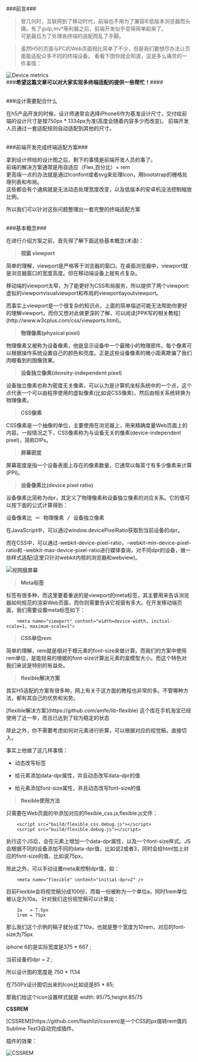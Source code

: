 

###前言###

> 曾几何时，互联网到了移动时代，前端也不用为了兼容IE低版本浏览器而头痛。有了gulp,mv*等利器之后，前端开发似乎变得简单起来了。<br>
可是最后为了处理各终端的适配而乱了手脚。

>虽然H5的页面与PC的Web页面相比简单了不少，但是我们要想尽办法让页面能适配众多不同的终端设备。
看看下图你就会知道，这是多么痛苦的一件事情：

![Device metrics](https://camo.githubusercontent.com/9598a107e7f7029717f52192c90dcaf7008e49c1/687474703a2f2f7777772e773363706c75732e636f6d2f73697465732f64656661756c742f66696c65732f626c6f67732f323031352f313531312f72656d2d342e706e67)
<br>
###<b>希望这篇文章可以对大家实现多终端适配的提供一些帮忙！</b>####

<br>
###设计需要配合什么
<p>在h5产品开发的时候，设计师通常会选择iPhone6作为基准设计尺寸，交付给前端的设计尺寸是按750px * 1334px为准(高度会随着内容多少而改变)。
前端开发人员通过一套适配规则自动适配到其他的尺寸。</p>

<br>
###前端开发完成终端适配方案###
<p>拿到设计师给的设计图之后，剩下的事情是前端开发人员的事了。<br>
前端的解决方案通常是用自适应（Flex,百分比）+ rem <br>
更高端一点的办法就是通过Iconfont或者svg来处理Icon，用bootstrap的栅格处理列表和布局。<br>
这些都会有个通病就是无法动态处理宽度改变，以及低版本的安卓机没法控制缩放比例。<br>

所以我们可以针对这些问题整理出一套完整的终端适配方案<br>
</p>

<br>
###基本概念###
<p>在进行介绍方案之前，首先得了解下面这些基本概念(术语)：</p>

> <b>视窗 viewport</b>

<p>简单的理解，viewport是严格等于浏览器的窗口。在桌面浏览器中，viewport就是浏览器窗口的宽度高度。但在移动端设备上就有点复杂。</p>

<p>移动端的viewport太窄，为了能更好为CSS布局服务，所以提供了两个viewport:虚拟的viewportvisualviewport和布局的viewportlayoutviewport。</p>

<p>而事实上viewport是一个很复杂的知识点，上面的简单描述可能无法帮助你更好的理解viewport，而你又想对此做更深的了解，可以阅读[PPK写的相关教程](http://www.w3cplus.com/css/viewports.html)。</p>


> <b>物理像素(physical pixel)</b>

物理像素又被称为设备像素，他是显示设备中一个最微小的物理部件。每个像素可以根据操作系统设置自己的颜色和亮度。正是这些设备像素的微小距离欺骗了我们肉眼看到的图像效果。


> <b>设备独立像素(density-independent pixel)</b>

设备独立像素也称为密度无关像素，可以认为是计算机坐标系统中的一个点，这个点代表一个可以由程序使用的虚拟像素(比如说CSS像素)，然后由相关系统转换为物理像素。


> <b>CSS像素</b>

CSS像素是一个抽像的单位，主要使用在浏览器上，用来精确度量Web页面上的内容。一般情况之下，CSS像素称为与设备无关的像素(device-independent pixel)，简称DIPs。

> <b>屏幕密度</b>

屏幕密度是指一个设备表面上存在的像素数量，它通常以每英寸有多少像素来计算(PPI)。

> <b>设备像素比(device pixel ratio)</b>

设备像素比简称为dpr，其定义了物理像素和设备独立像素的对应关系。它的值可以按下面的公式计算得到：

<pre>设备像素比 ＝ 物理像素 / 设备独立像素</pre>

<p>在JavaScript中，可以通过window.devicePixelRatio获取到当前设备的dpr。</p>
<p>而在CSS中，可以通过-webkit-device-pixel-ratio，-webkit-min-device-pixel-ratio和 -webkit-max-device-pixel-ratio进行媒体查询，对不同dpr的设备，做一些样式适配(这里只针对webkit内核的浏览器和webview)。</p>

![视网膜屏幕](http://cdn1.w3cplus.com/cdn/farfuture/WCQ8QUw1qA7NLQhNSyE4RiLTqHwrTkmD4f_2HOX_4uE/mtime:1421035429/sites/default/files/styles/print_image/public/blogs/201212/retina-web-6.jpg)

> <b>Meta标签</b>

<p><meta>标签有很多种，而这里要着重说的是viewport的meta标签，其主要用来告诉浏览器如何规范的渲染Web页面，而你则需要告诉它视窗有多大。在开发移动端页面，我们需要设置meta标签如下：</p>

```
    <meta name="viewport" content="width=device-width, initial-scale=1, maximum-scale=1">
```

> <b>CSS单位rem</b>

<p>简单的理解，rem就是相对于根元素<html>的font-size来做计算。而我们的方案中使用rem单位，是能轻易的根据<html>的font-size计算出元素的盒模型大小。而这个特色对我们来说是特别的有益处。</p>

> <b>flexible解决方案</b>

<p>其实H5适配的方案有很多种，网上有关于这方面的教程也非常的多。不管哪种方法，都有其自己的优势和劣势。</p>
<p>[flexible解决方案](https://github.com/amfe/lib-flexible) 这个库在手机淘宝已经使用了近一年，而且已达到了较为稳定的状态</p>
<p>除此之外，你不需要考虑如何对元素进行折算，可以根据对应的视觉稿，直接切入。</p>

事实上他做了这几样事情：

* <p>动态改写<meta>标签</p>
* <p>给<html>元素添加data-dpr属性，并且动态改写data-dpr的值</p>
* <p>给<html>元素添加font-size属性，并且动态改写font-size的值</p>


> <b>flexible使用方法</b>

<p>只需要在Web页面的<head></head>中添加对应的flexible_css.js,flexible.js文件：</p>

```
    <script src="build/flexible_css.debug.js"></script>
	<script src="build/flexible.debug.js"></script>
```
执行这个JS后，会在<code><html></code>元素上增加一个data-dpr属性，以及一个font-size样式。JS会根据不同的设备添加不同的data-dpr值，比如说2或者3，同时会给html加上对应的font-size的值，比如说75px。

除此之外，可以手动设置meta来控制dpr值，如：

```
    <meta name="flexible" content="initial-dpr=2" />
```

目前Flexible会将视觉稿分成100份，而每一份被称为一个单位a。同时1rem单位被认定为10a。
针对我们这份视觉稿可以计算出：

```
	1a   = 7.5px
	1rem = 75px 	
```
那么我们这个示例的稿子就分成了10a，也就是整个宽度为10rem，<html>对应的font-size为75px

iphone 6的是实际宽度是375 * 667 ;

当前设备的dpr = 2 ; 

所以设计图的宽度是 750 * 1134 

在750Px设计图切出来的Icon比如说是85 * 85;

那我们给这个icon设置样式就是 width: 85/75;height:85/75

<b>CSSREM</b>

<p>[CSSREM](https://github.com/flashlizi/cssrem)是一个CSS的px值转rem值的Sublime Text3自动完成插件。</p>
插件的效果：

![CSSREM](https://camo.githubusercontent.com/7bc50fa37be4ada5d263152a107125a216a6936c/687474703a2f2f7777772e773363706c75732e636f6d2f73697465732f64656661756c742f66696c65732f626c6f67732f323031352f313531312f63737372656d2e676966)
